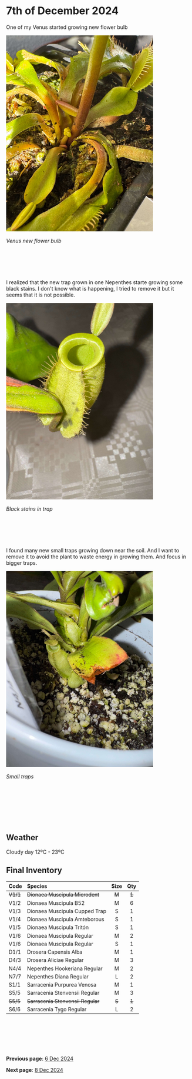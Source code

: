 # 7th of December 2024

One of my Venus started growing new flower bulb

<img src="../../docs/resource/img/20241207/07122024_1.jpeg" alt="Venus new flower bulb" width="400">

*Venus new flower bulb*

<br><br><br><br>

I realized that the new trap grown in one Nepenthes starte growing some black stains. I don't know what is happening, I tried to remove it but it seems that it is not possible.

<img src="../../docs/resource/img/20241207/07122024_2.jpeg" alt="Black stains in trap" width="400">

*Black stains in trap*

<br><br><br><br>


I found many new small traps growing down near the soil. And I want to remove it to avoid the plant to waste energy in growing them. And focus in bigger traps.

<img src="../../docs/resource/img/20241207/07122024_3.jpeg" alt="Small traps" width="400">

*Small traps*

<br><br><br><br>
<br><br>

## Weather

Cloudy day  12ºC - 23ºC


## Final Inventory

| Code  |  Species                           | Size  |  Qty  |
| :---- | :--------------------------------- | :--: | :---: |
| ~~V1/1~~  |  ~~Dionaea Muscipula Microdent~~       | ~~M~~    |   ~~1~~   |
| V1/2  |  Dionaea Muscipula B52             | M    |   6   |
| V1/3  |  Dionaea Muscipula Cupped Trap     | S    |   1   |
| V1/4  |  Dionaea Muscipula Amteborous      | S    |   1   |
| V1/5  |  Dionaea Muscipula Tritón          | S    |   1   |
| V1/6  |  Dionaea Muscipula Regular         | M    |   2   |
| V1/6  |  Dionaea Muscipula Regular         | S    |   1   |
| D1/1  |  Drosera Capensis Alba             | M    |   1   |
| D4/3  |  Drosera Aliciae Regular           | M    |   3   |
| N4/4  |  Nepenthes Hookeriana Regular      | M    |   2   |
| N7/7  |  Nepenthes Diana Regular           | L    |   2   |
| S1/1  |  Sarracenia Purpurea Venosa        | M    |   1   |
| S5/5  |  Sarracenia Stenvensii Regular     | M    |   3   |
| ~~S5/5~~  |  ~~Sarracenia Stenvensii Regular~~     | ~~S~~    |   ~~1~~   |
| S6/6  |  Sarracenia Tygo Regular           | L    |   2   |

<br>
<br>
<br>
<br>
<br>

**Previous page**: <a href="./6_dec_2024">6 Dec 2024</a>

**Next page**: <a href="./8_dec_2024">8 Dec 2024</a>
<br>
<br>
<br>
<br>
<br>
<br>